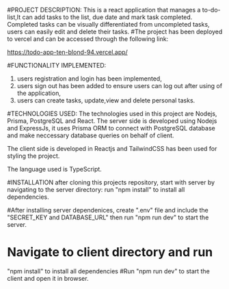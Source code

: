 #PROJECT DESCRIPTION:
This is a react application that manages a to-do-list,It can add tasks to the list, due date and mark task completed.
Completed tasks can be visually differentiated from uncompleted tasks, users can easily edit and delete their tasks.
#The project has been deployed to vercel and can be accessed through the following link:

https://todo-app-ten-blond-94.vercel.app/

#FUNCTIONALITY IMPLEMENTED:

1. users registration and login has been implemented,
2. users sign out has been added to ensure users can log out after using of the application,
3. users can create tasks, update,view and delete personal tasks.

#TECHNOLOGIES USED:
The technologies used in this project are Nodejs, Prisma, PostgreSQL and React.
The server side is developed using Nodejs and ExpressJs, it uses Prisma ORM to connect with PostgreSQL database and make neccessary database queries on behalf of client.

The client side is developed in Reactjs and TailwindCSS has been used for styling the project.

The language used is TypeScript.

#INSTALLATION
after cloning this projects repository, start with server by navigating to the server directory:
run "npm install" to install all dependencies.

#After installing server dependenices, create ".env" file and include the "SECRET_KEY and DATABASE_URL" then run "npm run dev" to start the server.

# Navigate to client directory and run

"npm install" to install all dependencies
#Run "npm run dev" to start the client and open it in browser.
